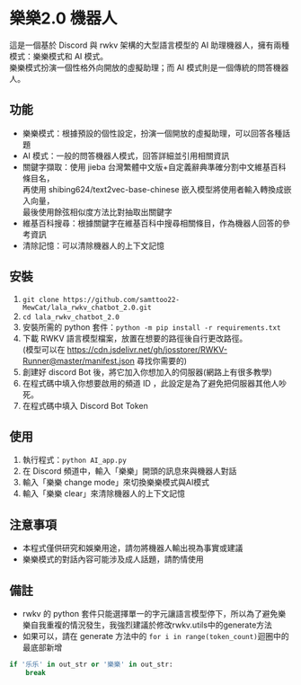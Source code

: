 # 樂樂2.0 機器人

這是一個基於 Discord 與 rwkv 架構的大型語言模型的 AI 助理機器人，擁有兩種模式：樂樂模式和 AI 模式。</br>
樂樂模式扮演一個性格外向開放的虛擬助理；而 AI 模式則是一個傳統的問答機器人。

## 功能
- 樂樂模式：根據預設的個性設定，扮演一個開放的虛擬助理，可以回答各種話題
- AI 模式：一般的問答機器人模式，回答詳細並引用相關資訊
- 關鍵字擷取：使用 jieba 台灣繁體中文版+自定義辭典準確分割中文維基百科條目名，</br>再使用 shibing624/text2vec-base-chinese 嵌入模型將使用者輸入轉換成嵌入向量，</br>最後使用餘弦相似度方法比對抽取出關鍵字
- 維基百科搜尋：根據關鍵字在維基百科中搜尋相關條目，作為機器人回答的參考資訊
- 清除記憶：可以清除機器人的上下文記憶

## 安裝

1. `git clone https://github.com/samttoo22-MewCat/lala_rwkv_chatbot_2.0.git`
2. `cd lala_rwkv_chatbot_2.0`
3. 安裝所需的 python 套件：`python -m pip install -r requirements.txt`
4. 下載 RWKV 語言模型檔案，放置在想要的路徑後自行更改路徑。</br>
   (模型可以在 https://cdn.jsdelivr.net/gh/josstorer/RWKV-Runner@master/manifest.json 尋找你需要的)
5. 創建好 discord Bot 後，將它加入你想加入的伺服器(網路上有很多教學)
6. 在程式碼中填入你想要啟用的頻道 ID ，此設定是為了避免把伺服器其他人吵死。
7. 在程式碼中填入 Discord Bot Token

## 使用

1. 執行程式：`python AI_app.py`
2. 在 Discord 頻道中，輸入「樂樂」開頭的訊息來與機器人對話
3. 輸入「樂樂 change mode」來切換樂樂模式與AI模式
4. 輸入「樂樂 clear」來清除機器人的上下文記憶

## 注意事項
- 本程式僅供研究和娛樂用途，請勿將機器人輸出視為事實或建議
- 樂樂模式的對話內容可能涉及成人話題，請酌情使用

## 備註
- rwkv 的 python 套件只能選擇單一的字元讓語言模型停下，所以為了避免樂樂自我重複的情況發生，我強烈建議於修改rwkv.utils中的generate方法
- 如果可以，請在 generate 方法中的 `for i in range(token_count)`迴圈中的最底部新增<br>
```python
if '乐乐' in out_str or '樂樂' in out_str:
    break
```

